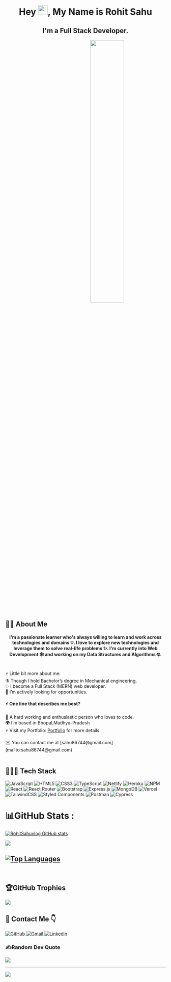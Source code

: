 
<h1 align="center">Hey <img src="https://raw.githubusercontent.com/MartinHeinz/MartinHeinz/master/wave.gif" width="30px" height="30px">, My Name is Rohit Sahu</h1>
<h2 align="center">I'm a Full Stack Developer.</h2>


<p align="center"><a href="#"><img style="margin-left:27%" width="46%" align="center" height="auto" src="https://sagarmude.netlify.app/static/media/avatar.711110cc.svg" height="175px"/></a></p>

## 🙋‍♂️ About Me
<h4 align="center" font-sze="18px" padding="10px">I'm a passionate learner who's always willing to learn and work across technologies and domains 💡. I love to explore new technologies and leverage them to solve real-life problems ✨. I'm currently into Web Development 🕸️ and working on my Data Structures and Algorithms 🤓.</h4>
<br />
⚡  Little bit more about me:
<br />
⚗️  Though I hold Bachelor’s degree in Mechanical engineering,
    <div>✨ I become a Full Stack (MERN) web developer. </div>
🌱  I’m actively looking for opportunities.

#### ⚡ One line that describes me best? ####
🌱 A hard working and enthusiastic person who loves to code.
<br />
  🌍 I’m based in Bhopal,Madhya-Pradesh
<br/>
  ⚡ Visit my Portfolio: <a href="https://rohitmern.netlify.app/" target="_blank">Portfolio</a> for more details.
  <div> ✉️ You can contact me at [sahu86744@gmail.com](mailto:sahu86744@gmail.com)</div>

<br />



## 👨🏻‍💻 Tech Stack
![JavaScript](https://img.shields.io/badge/javascript-%23323330.svg?style=for-the-badge&logo=javascript&logoColor=%23F7DF1E) ![HTML5](https://img.shields.io/badge/html5-%23E34F26.svg?style=for-the-badge&logo=html5&logoColor=white) ![CSS3](https://img.shields.io/badge/css3-%231572B6.svg?style=for-the-badge&logo=css3&logoColor=white) ![TypeScript](https://img.shields.io/badge/typescript-%23007ACC.svg?style=for-the-badge&logo=typescript&logoColor=white) ![Netlify](https://img.shields.io/badge/netlify-%23000000.svg?style=for-the-badge&logo=netlify&logoColor=#00C7B7) ![Heroku](https://img.shields.io/badge/heroku-%23430098.svg?style=for-the-badge&logo=heroku&logoColor=white) ![NPM](https://img.shields.io/badge/NPM-%23000000.svg?style=for-the-badge&logo=npm&logoColor=white) ![React](https://img.shields.io/badge/react-%2320232a.svg?style=for-the-badge&logo=react&logoColor=%2361DAFB) ![React Router](https://img.shields.io/badge/React_Router-CA4245?style=for-the-badge&logo=react-router&logoColor=white) ![Bootstrap](https://img.shields.io/badge/bootstrap-%23563D7C.svg?style=for-the-badge&logo=bootstrap&logoColor=white) ![Express.js](https://img.shields.io/badge/express.js-%23404d59.svg?style=for-the-badge&logo=express&logoColor=%2361DAFB) ![MongoDB](https://img.shields.io/badge/MongoDB-%234ea94b.svg?style=for-the-badge&logo=mongodb&logoColor=white) ![Vercel](https://img.shields.io/badge/vercel-%23000000.svg?style=for-the-badge&logo=vercel&logoColor=white) ![TailwindCSS](https://img.shields.io/badge/tailwindcss-%2338B2AC.svg?style=for-the-badge&logo=tailwind-css&logoColor=white) ![Styled Components](https://img.shields.io/badge/styled--components-DB7093?style=for-the-badge&logo=styled-components&logoColor=white)
 ![Postman](https://img.shields.io/badge/Postman-FF6C37?style=for-the-badge&logo=postman&logoColor=white)
![Cypress](https://img.shields.io/badge/Cypress-23272c?style=for-the-badge&logo=Cypress&logoColor=white)




# 📊GitHub Stats :
<a href="https://github.com/RohitSahuvlog"><img src="https://github-readme-stats.vercel.app/api?username=RohitSahuvlog&show_icons=true&hide=&count_private=true&title_color=0891b2&text_color=ffffff&icon_color=0891b2&bg_color=000000&hide_border=true&show_icons=true" alt="RohitSahuvlog GitHub stats" /></a>

<a href="https://github.com/RohitSahuvlog"><img src="https://github-readme-streak-stats.herokuapp.com/?user=RohitSahuvlog&stroke=ffffff&background=000000&ring=0891b2&fire=0891b2&currStreakNum=ffffff&currStreakLabel=0891b2&sideNums=ffffff&sideLabels=ffffff&dates=ffffff&hide_border=true" /></a>


<a href="https://github.com/RohitSahuvlog" align="left"><img src="https://github-readme-stats.vercel.app/api/top-langs/?username=RohitSahuvlog&langs_count=10&title_color=0891b2&text_color=ffffff&icon_color=0891b2&bg_color=000000&hide_border=true&locale=en&custom_title=Top%20%Languages" alt="Top Languages" /></a>
---
<br />


## 🏆GitHub Trophies
![](https://github-profile-trophy.vercel.app/?username=rahulgourvlog&theme=radical&no-frame=true&no-bg=false&margin-w=4)

## 📩 Contact Me 👇

<a href="https://github.com/RohitSahuvlog">
    <img src="https://img.shields.io/badge/GitHub-100000?style=for-the-badge&logo=github&logoColor=white" alt="GitHub"/>
</a>
<a href="mailto:sahu86744@gmail.com">
    <img src="https://img.shields.io/badge/Gmail-D14836?style=for-the-badge&logo=gmail&logoColor=white" alt="Gmail"/>
</a>
<a href="https://linkedin.com/in/Rohit Sahu">
    <img src="https://img.shields.io/badge/LinkedIn-0077B5?style=for-the-badge&logo=linkedin&logoColor=white" alt="Linkedin"/>
</a>


### ✍️Random Dev Quote
![](https://quotes-github-readme.vercel.app/api?type=horizontal&theme=radical)

---
[![](https://visitcount.itsvg.in/api?id=rahulgourvlog&icon=0&color=0)](https://visitcount.itsvg.in)

